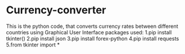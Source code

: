 # Currency-converter
This is the python code, that converts currency rates between different countries using Graphical User Interface
packages used:
1.pip install tkinter()
2.pip install json
3.pip install forex-python
4.pip install requests
5.from tkinter import *
